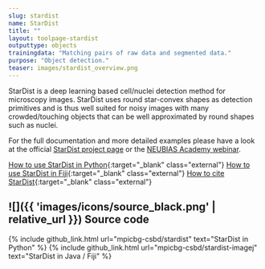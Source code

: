 ```yaml
---
slug: stardist
name: StarDist
title: ""
layout: toolpage-stardist
outputtype: objects
trainingdata: "Matching pairs of raw data and segmented data."
purpose: "Object detection."
teaser: images/stardist_overview.png
---
```



StarDist is a deep learning based cell/nuclei detection method for microscopy images. StarDist uses round star-convex shapes as detection primitives and is thus well suited for noisy images with many crowded/touching objects that can be well approximated  by round shapes such as nuclei.

For the full documentation and more detailed examples please have a look at the official [StarDist project page](https://github.com/mpicbg-csbd/stardist) or the [NEUBIAS Academy webinar](https://www.youtube.com/channel/UC-oy7UpEhRfHQ-5ePCviKFg).


[How to use StarDist in Python](https://github.com/mpicbg-csbd/stardist){:target="_blank" class="external"}
[How to use StarDist in Fiji](https://imagej.net/StarDist){:target="_blank" class="external"}
[How to cite StarDist](https://github.com/mpicbg-csbd/stardist#how-to-cite){:target="_blank" class="external"}

## ![]({{ 'images/icons/source_black.png' | relative_url }}) Source code 

{% include github_link.html url="mpicbg-csbd/stardist" text="StarDist in Python" %}
{% include github_link.html url="mpicbg-csbd/stardist-imagej" text="StarDist in Java / Fiji" %}


